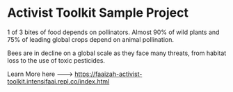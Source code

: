 # Activist Toolkit Sample Project

1 of 3 bites of food depends on pollinators. Almost 90% of wild plants and 75% of leading global crops depend on animal pollination.

Bees are in decline on a global scale as they face many threats, from habitat loss to the use of toxic pesticides. 

Learn More here ---> https://faaizah-activist-toolkit.intensifaai.repl.co/index.html
